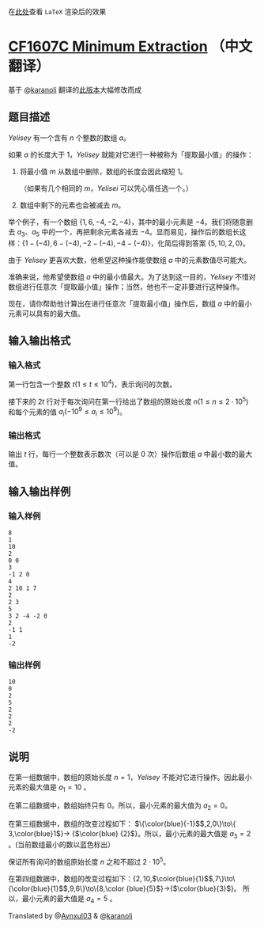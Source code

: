 在[此处](https://www.luogu.com.cn/paste/828oq7n8)查看 `LaTeX` 渲染后的效果
# [CF1607C Minimum Extraction](https://www.luogu.com.cn/problem/CF1607C) （中文翻译）
基于 @[karanoli](https://www.luogu.com.cn/user/540584) 翻译的[此版本](https://www.luogu.com.cn/paste/y4l306mf)大幅修改而成
## 题目描述
*Yelisey* 有一个含有 $n$ 个整数的数组 $a$。

如果 $a$ 的长度大于 $1$，*Yelisey* 就能对它进行一种被称为「提取最小值」的操作：

1. 将最小值 $m$ 从数组中删除，数组的长度会因此缩短 $1$。

   （如果有几个相同的 $m$，*Yelisei* 可以凭心情任选一个。）

2. 数组中剩下的元素也会被减去 $m$。

举个例子，有一个数组 $\{1, 6, -4, -2, -4\}$，其中的最小元素是 $-4$。我们将随意删去 $a_3$、$a_5$ 中的一个，再把剩余元素各减去 $-4$。显而易见，操作后的数组长这样：$\{1-(-4),6-(-4),-2-(-4),-4-(-4)\}$，化简后得到答案 $\{5, 10, 2, 0\}$。

由于 *Yelisey* 更喜欢大数，他希望这种操作能使数组 $a$ 中的元素数值尽可能大。

准确来说，他希望使数组 $a$ 中的最小值最大。为了达到这一目的，*Yelisey* 不惜对数组进行任意次「提取最小值」操作；当然，他也不一定非要进行这种操作。

现在，请你帮助他计算出在进行任意次「提取最小值」操作后，数组 $a$ 中的最小元素可以具有的最大值。
## 输入输出格式
### 输入格式
第一行包含一个整数 $t( 1\le t\le10^4 )$，表示询问的次数。

接下来的 $2t$ 行对于每次询问在第一行给出了数组的原始长度 $n(1\le n\le 2⋅10^5)$ 和每个元素的值 $a_i( -10^9\le a_i\le 10^9)$。
### 输出格式
输出 $t$ 行，每行一个整数表示数次（可以是 $0$ 次）操作后数组 $a$ 中最小数的最大值。
## 输入输出样例
### 输入样例
```
8
1
10
2
0 0
3
-1 2 0
4
2 10 1 7
2
2 3
5
3 2 -4 -2 0
2
-1 1
1
-2
```
### 输出样例
```
10
0
2
5
2
2
2
-2
```          
## 说明
在第一组数据中，数组的原始长度 $n=1$，*Yelisey* 不能对它进行操作。因此最小元素的最大值是 $a_1=10$ 。

在第二组数据中，数组始终只有 $0$。所以，最小元素的最大值为 $a_2=0$。

在第三组数据中，数组的改变过程如下： $\{\color{blue}{-1}$$,2,0\}\to\{ 3,\color{blue}1$$\}\to$ $\{$$\color{blue} {2}$$\}$。所以，最小元素的最大值是 $a_3=2$ 。(当前数组最小的数以蓝色标出）

保证所有询问的数组原始长度 $n$ 之和不超过 $2\cdot 10^5$。

在第四组数据中，数组的改变过程如下：$\{2,10,$$\color{blue}{1}$$,7\}\to\{\color{blue}{1}$$,9,6\}\to\{8,\color {blue}{5}$$\}\to$$\{$$\color{blue}{3}$$\}$。 所以，最小元素的最大值是 $a_4=5$ 。

Translated by @[Aynxul03](https://www.luogu.com.cn/user/267459) & @[karanoli](https://www.luogu.com.cn/user/540584)
